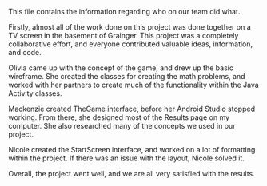 This file contains the information regarding who on our team did what.

Firstly, almost all of the work done on this project was done together on a TV screen in the basement of Grainger. This project was a completely collaborative effort, and everyone contributed valuable ideas, information, and code.

Olivia came up with the concept of the game, and drew up the basic wireframe. She created the classes for creating the math problems, and worked with her partners to create much of the functionality within the Java Activity classes.

Mackenzie created TheGame interface, before her Android Studio stopped working. From there, she designed most of the Results page on my computer. She also researched many of the concepts we used in our project.

Nicole created the StartScreen interface, and worked on a lot of formatting within the project. If there was an issue with the layout, Nicole solved it.

Overall, the project went well, and we are all very satisfied with the results.
